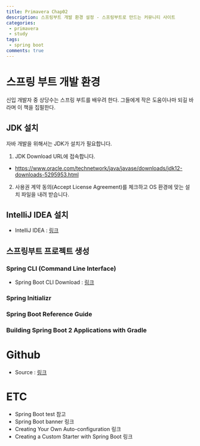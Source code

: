 ```yaml
---
title: Primavera Chap02
description: 스프링부트 개발 환경 설정 - 스프링부트로 만드는 커뮤니티 사이트
categories:
 - primavera
 - study
tags:
 - spring boot
comments: true
---
```


# 스프링 부트 개발 환경
신입 개발자 중 상당수는 스프링 부트를 배우려 한다. 그들에게 작은 도움이나마 되길 바라며 이 책을 집필한다.

## JDK 설치
자바 개발을 위해서는 JDK가 설치가 필요합니다.

1. JDK Download URL에 접속합니다.
  * https://www.oracle.com/technetwork/java/javase/downloads/jdk12-downloads-5295953.html
2. 사용권 계약 동의(Accept License Agreement)를 체크하고 OS 환경에 맞는 설치 파일을 내려 받습니다.

## IntelliJ IDEA 설치
* IntelliJ IDEA : [링크](https://www.jetbrains.com/idea/download)

## 스프링부트 프로젝트 생성
### Spring CLI (Command Line Interface)
* Spring Boot CLI Download : [링크](https://docs.spring.io/spring-boot/docs/current/reference/html/getting-started-installing-spring-boot.html#getting-started-installing-the-cli)
### Spring Initializr
### Spring Boot Reference Guide
### Building Spring Boot 2 Applications with Gradle

# Github
* Source : [링크](https://github.com/csj4032/primavera/tree/master/chap01)

# ETC
* Spring Boot test 참고
* Spring Boot banner 링크
* Creating Your Own Auto-configuration 링크
* Creating a Custom Starter with Spring Boot 링크
